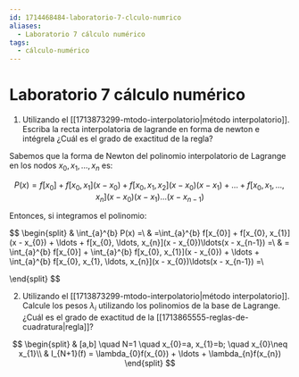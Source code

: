 ```yaml
---
id: 1714468484-laboratorio-7-clculo-numrico
aliases:
  - Laboratorio 7 cálculo numérico
tags:
  - cálculo-numérico
---
```


# Laboratorio 7 cálculo numérico

1. Utilizando el [[1713873299-mtodo-interpolatorio|método interpolatorio]]. Escriba la recta interpolatoria de lagrande en forma de newton e intégrela ¿Cuál es el grado de exactitud de la regla?

Sabemos que la forma de Newton del polinomio interpolatorio de Lagrange en los nodos $x_0, x_1, \ldots, x_n$ es:

$$
P(x) = f[x_{0}] + f[x_{0}, x_{1}](x - x_{0}) + f[x_{0}, x_{1}, x_{2}](x - x_{0})(x - x_{1}) + \ldots + f[x_{0}, x_{1}, \ldots, x_{n}](x - x_{0})(x - x_{1})\ldots(x - x_{n-1})
$$

Entonces, si integramos el polinomio:

$$
\begin{split}
    & \int_{a}^{b} P(x) =\\
    & =\int_{a}^{b} f[x_{0}] + f[x_{0}, x_{1}](x - x_{0}) + \ldots + f[x_{0}, \ldots, x_{n}](x - x_{0})\ldots(x - x_{n-1}) =\\
    & = \int_{a}^{b} f[x_{0}] + \int_{a}^{b} f[x_{0}, x_{1}](x - x_{0}) + \ldots + \int_{a}^{b} f[x_{0}, x_{1}, \ldots, x_{n}](x - x_{0})\ldots(x - x_{n-1}) =\\
    
\end{split}
$$

2. Utilizando el [[1713873299-mtodo-interpolatorio|método interpolatorio]]. Calcule los pesos $\lambda_{i}$ utilizando los polinomios de la base de Lagrange. ¿Cuál es el grado de exactitud de la [[1713865555-reglas-de-cuadratura|regla]]?

$$
\begin{split}
    & [a,b] \quad N=1 \quad x_{0}=a, x_{1}=b; \quad x_{0}\neq x_{1}\\
    & I_{N+1}(f) = \lambda_{0}f(x_{0}) + \ldots + \lambda_{n}f(x_{n})
\end{split}
$$
